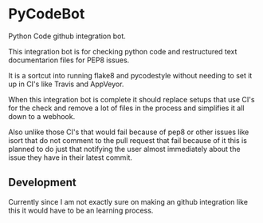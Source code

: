 # PyCodeBot
Python Code github integration bot.

This integration bot is for checking python code and restructured text documentarion files for PEP8 issues.

It is a sortcut into running flake8 and pycodestyle without needing to set it up in CI's like Travis and AppVeyor.

When this integration bot is complete it should replace setups that use CI's for the check and remove a lot of files in the process and simplifies it all down to a webhook.

Also unlike those CI's that would fail because of pep8 or other issues like isort that do not comment to the pull request that fail because of it this is planned to do just that notifying the user almost immediately about the issue they have in their latest commit.

## Development

Currently since I am not exactly sure on making an github integration like this it would have to be an learning process.
